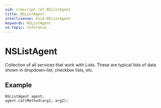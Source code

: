 ```yaml
---
uid: crmscript_ref_NSListAgent
title: NSListAgent
intellisense: Void.NSListAgent
keywords: NSListAgent
so.topic: reference
---
```


# NSListAgent

Collection of all services that work with Lists. These are typical lists of data shown in dropdown-list, checkbox lists, etc.

## Example

```crmscript
NSListAgent agent;
agent.callMethod(arg1, arg2);
```
